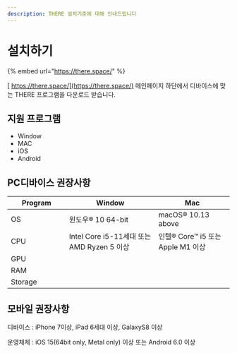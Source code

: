 ```yaml
---
description: THERE 설치기준에 대해 안내드립니다
---
```


# 설치하기

{% embed url="https://there.space/" %}

[ https://there.space/](https://there.space/)  메인페이지 하단에서 디바이스에 맞는 THERE 프로그램을 다운로드 받습니다.

## 지원 프로그램&#x20;

* Window&#x20;
* MAC
* iOS&#x20;
* Android

## PC디바이스 권장사항

<table><thead><tr><th width="116">Program</th><th>Window</th><th>Mac</th></tr></thead><tbody><tr><td>OS</td><td>윈도우® 10 64-bit</td><td>macOS® 10.13 above</td></tr><tr><td>CPU</td><td>Intel Core i5-11세대 또는 AMD Ryzen 5 이상</td><td>인텔® Core™ i5 또는 Apple M1 이상</td></tr><tr><td>GPU</td><td></td><td></td></tr><tr><td>RAM</td><td></td><td></td></tr><tr><td>Storage</td><td></td><td></td></tr></tbody></table>

## 모바일 권장사항&#x20;

디바이스 : iPhone 7이상, iPad 6세대 이상, GalaxyS8 이상&#x20;

운영체제 : iOS 15(64bit only, Metal only) 이상 또는 Android 6.0 이상

